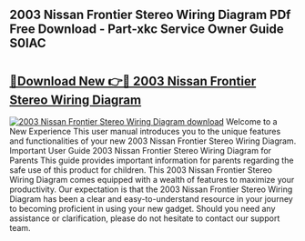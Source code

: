 ## 2003 Nissan Frontier Stereo Wiring Diagram PDf Free Download - Part-xkc Service Owner Guide S0IAC

# <h2><a href="http://dfntiu9.blite.top/?on=2003+Nissan+Frontier+Stereo+Wiring+Diagram">🔗Download New 👉🔴 2003 Nissan Frontier Stereo Wiring Diagram</a></h2>

[![2003 Nissan Frontier Stereo Wiring Diagram download](https://i.imgur.com/lujVjoI.png)](http://dfntiu9.blite.top/?on=2003+Nissan+Frontier+Stereo+Wiring+Diagram)
Welcome to a New Experience This user manual introduces you to the unique features and functionalities of your new 2003 Nissan Frontier Stereo Wiring Diagram. Important User Guide 2003 Nissan Frontier Stereo Wiring Diagram for Parents This guide provides important information for parents regarding the safe use of this product for children. This 2003 Nissan Frontier Stereo Wiring Diagram comes equipped with a wealth of features to maximize your productivity. Our expectation is that the 2003 Nissan Frontier Stereo Wiring Diagram has been a clear and easy-to-understand resource in your journey to becoming proficient in using your new gadget. Should you need any assistance or clarification, please do not hesitate to contact our support team.
